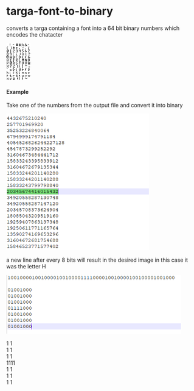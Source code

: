 # targa-font-to-binary
converts a targa containing a font into a 64 bit binary numbers which encodes the chatacter

![Alt Text](https://raw.githubusercontent.com/nulface/targa-font-to-binary/main/png%20font.png)


#### Example
Take one of the numbers from the output file and convert it into binary

![Alt Text](https://raw.githubusercontent.com/nulface/targa-font-to-binary/main/number.PNG)

a new line after every 8 bits will result in the desired image
in this case it was the letter H

![Alt Text](https://raw.githubusercontent.com/nulface/targa-font-to-binary/main/letter%20h.png)

 1  1   
 1  1   
 1  1   
 1111   
 1  1   
 1  1   
 1  1   
